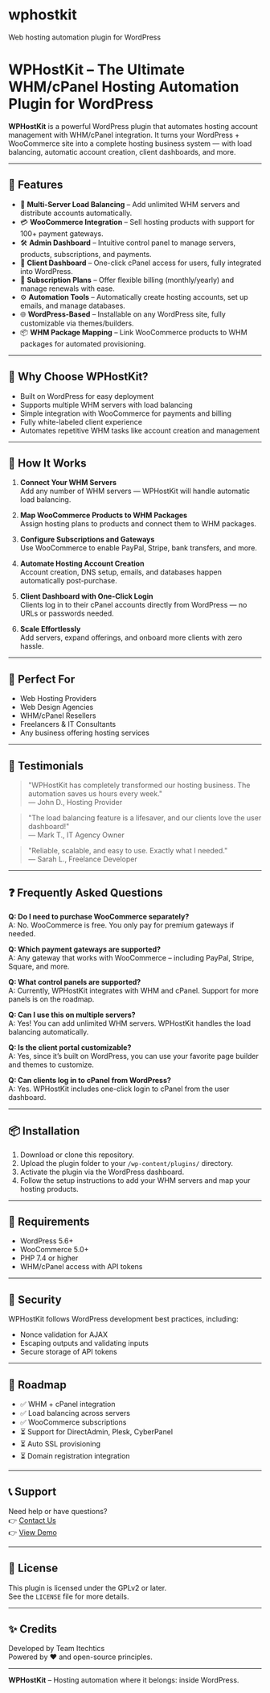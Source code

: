 # wphostkit
Web hosting automation plugin for WordPress


# WPHostKit – The Ultimate WHM/cPanel Hosting Automation Plugin for WordPress

**WPHostKit** is a powerful WordPress plugin that automates hosting account management with WHM/cPanel integration. It turns your WordPress + WooCommerce site into a complete hosting business system — with load balancing, automatic account creation, client dashboards, and more.

---

## 🚀 Features

- 🔄 **Multi-Server Load Balancing** – Add unlimited WHM servers and distribute accounts automatically.
- 💳 **WooCommerce Integration** – Sell hosting products with support for 100+ payment gateways.
- 🛠 **Admin Dashboard** – Intuitive control panel to manage servers, products, subscriptions, and payments.
- 👤 **Client Dashboard** – One-click cPanel access for users, fully integrated into WordPress.
- 📅 **Subscription Plans** – Offer flexible billing (monthly/yearly) and manage renewals with ease.
- ⚙️ **Automation Tools** – Automatically create hosting accounts, set up emails, and manage databases.
- 🌐 **WordPress-Based** – Installable on any WordPress site, fully customizable via themes/builders.
- 📦 **WHM Package Mapping** – Link WooCommerce products to WHM packages for automated provisioning.

---

## 🧠 Why Choose WPHostKit?

- Built on WordPress for easy deployment
- Supports multiple WHM servers with load balancing
- Simple integration with WooCommerce for payments and billing
- Fully white-labeled client experience
- Automates repetitive WHM tasks like account creation and management

---

## 🔧 How It Works

1. **Connect Your WHM Servers**  
   Add any number of WHM servers — WPHostKit will handle automatic load balancing.

2. **Map WooCommerce Products to WHM Packages**  
   Assign hosting plans to products and connect them to WHM packages.

3. **Configure Subscriptions and Gateways**  
   Use WooCommerce to enable PayPal, Stripe, bank transfers, and more.

4. **Automate Hosting Account Creation**  
   Account creation, DNS setup, emails, and databases happen automatically post-purchase.

5. **Client Dashboard with One-Click Login**  
   Clients log in to their cPanel accounts directly from WordPress — no URLs or passwords needed.

6. **Scale Effortlessly**  
   Add servers, expand offerings, and onboard more clients with zero hassle.

---

## 💼 Perfect For

- Web Hosting Providers
- Web Design Agencies
- WHM/cPanel Resellers
- Freelancers & IT Consultants
- Any business offering hosting services

---

## 💬 Testimonials

> "WPHostKit has completely transformed our hosting business. The automation saves us hours every week."  
> — John D., Hosting Provider

> "The load balancing feature is a lifesaver, and our clients love the user dashboard!"  
> — Mark T., IT Agency Owner

> "Reliable, scalable, and easy to use. Exactly what I needed."  
> — Sarah L., Freelance Developer

---

## ❓ Frequently Asked Questions

**Q: Do I need to purchase WooCommerce separately?**  
A: No. WooCommerce is free. You only pay for premium gateways if needed.

**Q: Which payment gateways are supported?**  
A: Any gateway that works with WooCommerce – including PayPal, Stripe, Square, and more.

**Q: What control panels are supported?**  
A: Currently, WPHostKit integrates with WHM and cPanel. Support for more panels is on the roadmap.

**Q: Can I use this on multiple servers?**  
A: Yes! You can add unlimited WHM servers. WPHostKit handles the load balancing automatically.

**Q: Is the client portal customizable?**  
A: Yes, since it’s built on WordPress, you can use your favorite page builder and themes to customize.

**Q: Can clients log in to cPanel from WordPress?**  
A: Yes. WPHostKit includes one-click login to cPanel from the user dashboard.

---

## 📦 Installation

1. Download or clone this repository.
2. Upload the plugin folder to your `/wp-content/plugins/` directory.
3. Activate the plugin via the WordPress dashboard.
4. Follow the setup instructions to add your WHM servers and map your hosting products.

---

## 🧩 Requirements

- WordPress 5.6+
- WooCommerce 5.0+
- PHP 7.4 or higher
- WHM/cPanel access with API tokens

---

## 🔐 Security

WPHostKit follows WordPress development best practices, including:

- Nonce validation for AJAX
- Escaping outputs and validating inputs
- Secure storage of API tokens

---

## 📅 Roadmap

- ✅ WHM + cPanel integration
- ✅ Load balancing across servers
- ✅ WooCommerce subscriptions
- ⏳ Support for DirectAdmin, Plesk, CyberPanel
- ⏳ Auto SSL provisioning
- ⏳ Domain registration integration

---

## 📞 Support

Need help or have questions?  
👉 [Contact Us](https://wphostkit.com/contact)  
👉 [View Demo](https://wphostkit.com/demo)

---

## 📄 License

This plugin is licensed under the GPLv2 or later.  
See the `LICENSE` file for more details.

---

## ✨ Credits

Developed by Team Itechtics  
Powered by ❤️ and open-source principles.

---

**WPHostKit** – Hosting automation where it belongs: inside WordPress.
